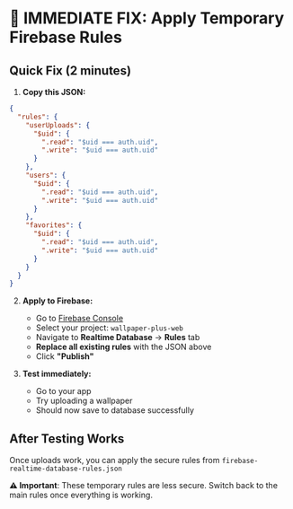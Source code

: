 # 🚨 IMMEDIATE FIX: Apply Temporary Firebase Rules

## Quick Fix (2 minutes)

1. **Copy this JSON:**
```json
{
  "rules": {
    "userUploads": {
      "$uid": {
        ".read": "$uid === auth.uid",
        ".write": "$uid === auth.uid"
      }
    },
    "users": {
      "$uid": {
        ".read": "$uid === auth.uid", 
        ".write": "$uid === auth.uid"
      }
    },
    "favorites": {
      "$uid": {
        ".read": "$uid === auth.uid",
        ".write": "$uid === auth.uid"
      }
    }
  }
}
```

2. **Apply to Firebase:**
   - Go to [Firebase Console](https://console.firebase.google.com/)
   - Select your project: `wallpaper-plus-web`
   - Navigate to **Realtime Database** → **Rules** tab
   - **Replace all existing rules** with the JSON above
   - Click **"Publish"**

3. **Test immediately:**
   - Go to your app
   - Try uploading a wallpaper
   - Should now save to database successfully

## After Testing Works
Once uploads work, you can apply the secure rules from `firebase-realtime-database-rules.json`

**⚠️ Important**: These temporary rules are less secure. Switch back to the main rules once everything is working.
